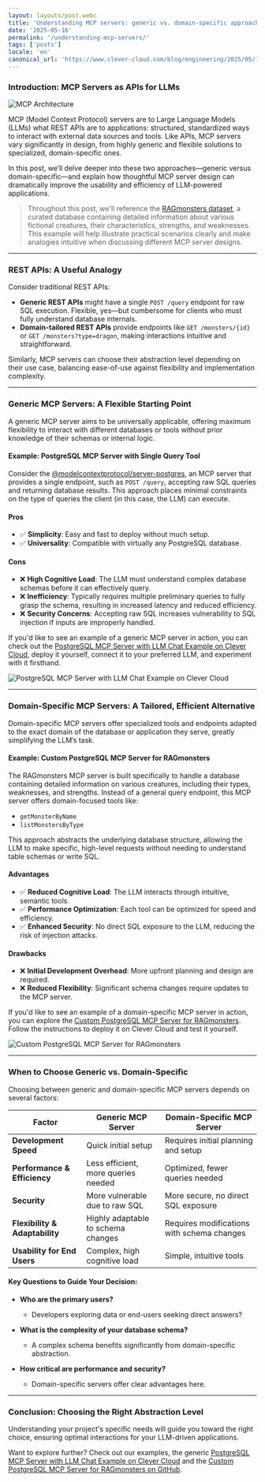 ```yaml
---
layout: layouts/post.webc
title: 'Understanding MCP servers: generic vs. domain-specific approaches'
date: '2025-05-16'
permalink: '/understanding-mcp-servers/'
tags: ['posts']
locale: 'en'
canonical_url: 'https://www.clever-cloud.com/blog/engineering/2025/05/16/understanding-mcp-servers-generic-vs-domain-specific-approaches/'
---
```


### Introduction: MCP Servers as APIs for LLMs

<img class="img-right img-250px" src="/img/posts/mcp-architecture.jpg" alt="MCP Architecture"></img>

MCP (Model Context Protocol) servers are to Large Language Models (LLMs) what REST APIs are to applications: structured, standardized ways to interact with external data sources and tools. Like APIs, MCP servers vary significantly in design, from highly generic and flexible solutions to specialized, domain-specific ones.

In this post, we’ll delve deeper into these two approaches—generic versus domain-specific—and explain how thoughtful MCP server design can dramatically improve the usability and efficiency of LLM-powered applications.

> Throughout this post, we'll reference the [RAGmonsters dataset](https://github.com/LostInBrittany/RAGmonsters), a curated database containing detailed information about various fictional creatures, their characteristics, strengths, and weaknesses. This example will help illustrate practical scenarios clearly and make analogies intuitive when discussing different MCP server designs.

---

### REST APIs: A Useful Analogy

Consider traditional REST APIs:

* **Generic REST APIs** might have a single `POST /query` endpoint for raw SQL execution. Flexible, yes—but cumbersome for clients who must fully understand database internals.
* **Domain-tailored REST APIs** provide endpoints like `GET /monsters/{id}` or `GET /monsters?type=dragon`, making interactions intuitive and straightforward.

Similarly, MCP servers can choose their abstraction level depending on their use case, balancing ease-of-use against flexibility and implementation complexity.

---

### Generic MCP Servers: A Flexible Starting Point

A generic MCP server aims to be universally applicable, offering maximum flexibility to interact with different databases or tools without prior knowledge of their schemas or internal logic.

#### Example: PostgreSQL MCP Server with Single Query Tool

Consider the [@modelcontextprotocol/server-postgres](https://github.com/modelcontextprotocol/servers/tree/main/src/postgres), an MCP server that provides a single endpoint, such as `POST /query`, accepting raw SQL queries and returning database results. This approach places minimal constraints on the type of queries the client (in this case, the LLM) can execute.

#### Pros

* ✅ **Simplicity**: Easy and fast to deploy without much setup.
* ✅ **Universality**: Compatible with virtually any PostgreSQL database.

#### Cons

* ❌ **High Cognitive Load**: The LLM must understand complex database schemas before it can effectively query.
* ❌ **Inefficiency**: Typically requires multiple preliminary queries to fully grasp the schema, resulting in increased latency and reduced efficiency.
* ❌ **Security Concerns**: Accepting raw SQL increases vulnerability to SQL injection if inputs are improperly handled.

If you'd like to see an example of a generic MCP server in action, you can check out the [PostgreSQL MCP Server with LLM Chat Example on Clever Cloud](https://github.com/CleverCloud/mcp-pg-example), deploy it yourself, connect it to your preferred LLM, and experiment with it firsthand.

![PostgreSQL MCP Server with LLM Chat Example on Clever Cloud](/img/posts/2025-05-12-mcp-from-generic-to-domain-specific-01.png)

---

### Domain-Specific MCP Servers: A Tailored, Efficient Alternative

Domain-specific MCP servers offer specialized tools and endpoints adapted to the exact domain of the database or application they serve, greatly simplifying the LLM’s task.

#### Example: Custom PostgreSQL MCP Server for RAGmonsters

The RAGmonsters MCP server is built specifically to handle a database containing detailed information on various creatures, including their types, weaknesses, and strengths. Instead of a general query endpoint, this MCP server offers domain-focused tools like:

* `getMonsterByName`
* `listMonstersByType`

This approach abstracts the underlying database structure, allowing the LLM to make specific, high-level requests without needing to understand table schemas or write SQL.

#### Advantages

* ✅ **Reduced Cognitive Load**: The LLM interacts through intuitive, semantic tools.
* ✅ **Performance Optimization**: Each tool can be optimized for speed and efficiency.
* ✅ **Enhanced Security**: No direct SQL exposure to the LLM, reducing the risk of injection attacks.

#### Drawbacks

* ❌ **Initial Development Overhead**: More upfront planning and design are required.
* ❌ **Reduced Flexibility**: Significant schema changes require updates to the MCP server.

If you'd like to see an example of a domain-specific MCP server in action, you can explore the [Custom PostgreSQL MCP Server for RAGmonsters](https://github.com/LostInBrittany/RAGmonsters-mcp-pg). Follow the instructions to deploy it on Clever Cloud and test it yourself.

![Custom PostgreSQL MCP Server for RAGmonsters](/img/posts/2025-05-12-mcp-from-generic-to-domain-specific-02.png)

---

### When to Choose Generic vs. Domain-Specific

Choosing between generic and domain-specific MCP servers depends on several factors:

| Factor                         | Generic MCP Server                  | Domain-Specific MCP Server                 |
| ------------------------------ | ----------------------------------- | ------------------------------------------ |
| **Development Speed**          | Quick initial setup                 | Requires initial planning and setup        |
| **Performance & Efficiency**   | Less efficient, more queries needed | Optimized, fewer queries needed            |
| **Security**                   | More vulnerable due to raw SQL      | More secure, no direct SQL exposure        |
| **Flexibility & Adaptability** | Highly adaptable to schema changes  | Requires modifications with schema changes |
| **Usability for End Users**    | Complex, high cognitive load        | Simple, intuitive tools                    |

#### Key Questions to Guide Your Decision:

* **Who are the primary users?**

  * Developers exploring data or end-users seeking direct answers?
* **What is the complexity of your database schema?**

  * A complex schema benefits significantly from domain-specific abstraction.
* **How critical are performance and security?**

  * Domain-specific servers offer clear advantages here.

---

### Conclusion: Choosing the Right Abstraction Level

Understanding your project's specific needs will guide you toward the right choice, ensuring optimal interactions for your LLM-driven applications.

Want to explore further? Check out our examples, the generic  [PostgreSQL MCP Server with LLM Chat Example on Clever Cloud](https://github.com/CleverCloud/mcp-pg-example) and the [Custom PostgreSQL MCP Server for RAGmonsters on GitHub](https://github.com/LostInBrittany/RAGmonsters-mcp-pg).
